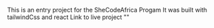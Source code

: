 This is an entry project for the SheCodeAfrica Progam
It was built with tailwindCss and react
Link to live project ""
